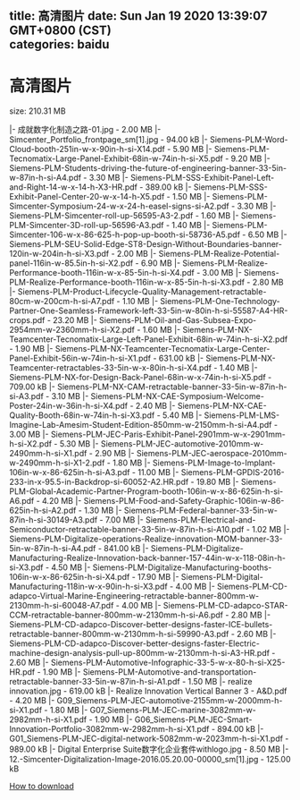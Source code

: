 
title: 高清图片
date: Sun Jan 19 2020 13:39:07 GMT+0800 (CST)    
categories: baidu
---

# 高清图片
size: 210.31 MB
 
 
|- 成就数字化制造之路-01.jpg - 2.00 MB
|- Simcenter_Portfolio_frontpage_sm[1].jpg - 94.00 kB
|- Siemens-PLM-Word-Cloud-booth-251in-w-x-90in-h-si-X14.pdf - 5.90 MB
|- Siemens-PLM-Tecnomatix-Large-Panel-Exhibit-68in-w-74in-h-si-X5.pdf - 9.20 MB
|- Siemens-PLM-Students-driving-the-future-of-engineering-banner-33-5in-w-87in-h-si-A4.pdf - 3.30 MB
|- Siemens-PLM-SSS-Exhibit-Panel-Left-and-Right-14-w-x-14-h-X3-HR.pdf - 389.00 kB
|- Siemens-PLM-SSS-Exhibit-Panel-Center-20-w-x-14-h-X5.pdf - 1.50 MB
|- Siemens-PLM-Simcenter-Symposium-24-w-x-24-h-easel-signs-si-A2.pdf - 3.30 MB
|- Siemens-PLM-Simcenter-roll-up-56595-A3-2.pdf - 1.60 MB
|- Siemens-PLM-Simcenter-3D-roll-up-56596-A3.pdf - 1.40 MB
|- Siemens-PLM-Simcenter-106-w-x-86-625-h-pop-up-booth-si-58736-A5.pdf - 6.50 MB
|- Siemens-PLM-SEU-Solid-Edge-ST8-Design-Without-Boundaries-banner-120in-w-204in-h-si-X3.pdf - 2.00 MB
|- Siemens-PLM-Realize-Potential-panel-116in-w-85.5in-h-si-X2.pdf - 6.90 MB
|- Siemens-PLM-Realize-Performance-booth-116in-w-x-85-5in-h-si-X4.pdf - 3.00 MB
|- Siemens-PLM-Realize-Performance-booth-116in-w-x-85-5in-h-si-X3.pdf - 2.80 MB
|- Siemens-PLM-Product-Lifecycle-Quality-Management-retractable-80cm-w-200cm-h-si-A7.pdf - 1.10 MB
|- Siemens-PLM-One-Technology-Partner-One-Seamless-Framework-left-33-5in-w-80in-h-si-55587-A4-HR-crops.pdf - 23.20 MB
|- Siemens-PLM-Oil-and-Gas-Subsea-Expo-2954mm-w-2360mm-h-si-X2.pdf - 1.60 MB
|- Siemens-PLM-NX-Teamcenter-Tecnomatix-Large-Left-Panel-Exhibit-68in-w-74in-h-si-X2.pdf - 1.90 MB
|- Siemens-PLM-NX-Teamcenter-Tecnomatix-Large-Center-Panel-Exhibit-56in-w-74in-h-si-X1.pdf - 631.00 kB
|- Siemens-PLM-NX-Teamcenter-retractables-33-5in-w-x-80in-h-si-X4.pdf - 1.40 MB
|- Siemens-PLM-NX-for-Design-Back-Panel-68in-w-x-74in-h-si-X5.pdf - 709.00 kB
|- Siemens-PLM-NX-CAM-retractable-banner-33-5in-w-87in-h-si-A3.pdf - 3.10 MB
|- Siemens-PLM-NX-CAE-Symposium-Welcome-Poster-24in-w-36in-h-si-X4.pdf - 2.40 MB
|- Siemens-PLM-NX-CAE-Quality-Booth-68in-w-74in-h-si-X3.pdf - 5.40 MB
|- Siemens-PLM-LMS-Imagine-Lab-Amesim-Student-Edition-850mm-w-2150mm-h-si-A4.pdf - 3.00 MB
|- Siemens-PLM-JEC-Paris-Exhibit-Panel-2901mm-w-x-2901mm-h-si-X2.pdf - 5.30 MB
|- Siemens-PLM-JEC-automotive-2010mm-w-2490mm-h-si-X1.pdf - 2.90 MB
|- Siemens-PLM-JEC-aerospace-2010mm-w-2490mm-h-si-X1-2.pdf - 1.80 MB
|- Siemens-PLM-Image-to-Implant-106in-w-x-86-625in-h-si-A3.pdf - 11.00 MB
|- Siemens-PLM-GPDIS-2016-233-in-x-95.5-in-Backdrop-si-60052-A2.HR.pdf - 19.80 MB
|- Siemens-PLM-Global-Academic-Partner-Program-booth-106in-w-x-86-625in-h-si-A6.pdf - 4.20 MB
|- Siemens-PLM-Food-and-Safety-Graphic-106in-w-86-625in-h-si-A2.pdf - 1.30 MB
|- Siemens-PLM-Federal-banner-33-5in-w-87in-h-si-30149-A3.pdf - 7.00 MB
|- Siemens-PLM-Electrical-and-Semiconductor-retractable-banner-33-5in-w-87in-h-si-A10.pdf - 1.02 MB
|- Siemens-PLM-Digitalize-operations-Realize-innovation-MOM-banner-33-5in-w-87in-h-si-A4.pdf - 841.00 kB
|- Siemens-PLM-Digitalize-Manufacturing-Realize-Innovation-back-banner-157-44in-w-x-118-08in-h-si-X3.pdf - 4.50 MB
|- Siemens-PLM-Digitalize-Manufacturing-booths-106in-w-x-86-625in-h-si-X4.pdf - 17.90 MB
|- Siemens-PLM-Digital-Manufacturing-118in-w-x-90in-h-si-X3.pdf - 4.00 MB
|- Siemens-PLM-CD-adapco-Virtual-Marine-Engineering-retractable-banner-800mm-w-2130mm-h-si-60048-A7.pdf - 4.00 MB
|- Siemens-PLM-CD-adapco-STAR-CCM-retractable-banner-800mm-w-2130mm-h-si-A6.pdf - 2.80 MB
|- Siemens-PLM-CD-adapco-Discover-better-designs-faster-ICE-bullets-retractable-banner-800mm-w-2130mm-h-si-59990-A3.pdf - 2.60 MB
|- Siemens-PLM-CD-adapco-Discover-better-designs-faster-Electric-machine-design-analysis-pull-up-800mm-w-2130mm-h-si-A3-HR.pdf - 2.60 MB
|- Siemens-PLM-Automotive-Infographic-33-5-w-x-80-h-si-X25-HR.pdf - 1.90 MB
|- Siemens-PLM-Automotive-and-transportation-retractable-banner-33-5in-w-87in-h-si-A1.pdf - 1.50 MB
|- realize innovation.jpg - 619.00 kB
|- Realize Innovation Vertical Banner 3 - A&D.pdf - 4.20 MB
|- G09_Siemens-PLM-JEC-automotive-2155mm-w-2000mm-h-si-X1.pdf - 1.80 MB
|- G07_Siemens-PLM-JEC-marine-3082mm-w-2982mm-h-si-X1.pdf - 1.90 MB
|- G06_Siemens-PLM-JEC-Smart-Innovation-Portfolio-3082mm-w-2982mm-h-si-X1.pdf - 894.00 kB
|- G01_Siemens-PLM-JEC-digital-network-5082mm-w-2023mm-h-si-X1.pdf - 989.00 kB
|- Digital Enterprise Suite数字化企业套件withlogo.jpg - 8.50 MB
|- 12.-Simcenter-Digitalization-Image-2016.05.20.00-00000_sm[1].jpg - 125.00 kB

[How to download](https://bpcam.bemobtrk.com/go/2ceec3aa-1ca2-46d6-b9ff-aaa5c184517c?jno=1569)